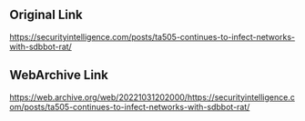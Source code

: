 ## Original Link

https://securityintelligence.com/posts/ta505-continues-to-infect-networks-with-sdbbot-rat/

## WebArchive Link

https://web.archive.org/web/20221031202000/https://securityintelligence.com/posts/ta505-continues-to-infect-networks-with-sdbbot-rat/
